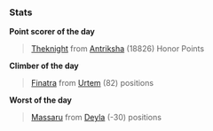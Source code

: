 

### Stats

**Point scorer of the day**
>[Theknight](/#/character/Antriksha/135676) from [Antriksha](/#/ranking/Antriksha)  (18826) Honor Points


**Climber of the day**
>[Finatra](/#/character/Urtem/1851922) from [Urtem](/#/ranking/Urtem)  (82) positions


**Worst of the day**
>[Massaru](/#/character/Deyla/324767) from [Deyla](/#/ranking/Deyla)  (-30) positions


